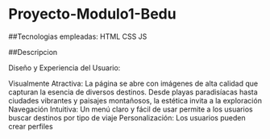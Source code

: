 # Proyecto-Modulo1-Bedu
##Tecnologias empleadas:
HTML
CSS
JS

##Descripcion

Diseño y Experiencia del Usuario:

Visualmente Atractiva: La página se abre con imágenes de alta calidad que capturan la esencia de diversos destinos. Desde playas paradisíacas hasta ciudades vibrantes y paisajes montañosos, la estética invita a la exploración
Navegación Intuitiva: Un menú claro y fácil de usar permite a los usuarios buscar destinos por tipo de viaje 
Personalización: Los usuarios pueden crear perfiles 

